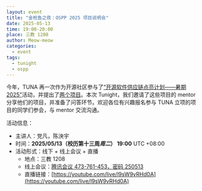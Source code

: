 ```yaml
---
layout: event
title: "金枪鱼之夜：OSPP 2025 项目说明会"
date: 2025-05-13
time: 19:00-20:00
place: 三教 1208
author: Meow-meow
categories:
  - event
tags:
  - tunight
  - ospp
---
```


今年，TUNA 再一次作为开源社区参与了[“开源软件供应链点亮计划——暑期2025”](https://summer-ospp.ac.cn)活动，并提出了[两个项目](https://tuna.moe/blog/2025/ospp-summer-2025/)。本次 Tunight，我们邀请了这些项目的 mentor 分享他们的项目，并准备了问答环节。欢迎各位有兴趣报名参与 TUNA 立项的项目的同学们参会，与 mentor 交流沟通。

活动信息：

* 主讲人：党凡，陈泱宇
* 时间：**2025/05/13（校历第十三周*周二*） 19:00** UTC +08:00
* 活动形式：线下 + 线上会议 + 直播
  * 地点：三教 1208
  * 线上会议：[腾讯会议 473-761-453，密码 250513](https://meeting.tencent.com/dm/khNLnkHZed8B)
  * 直播链接：[https://youtube.com/live/l9sW9vRHd0A](https://youtube.com/live/l9sW9vRHd0A)
